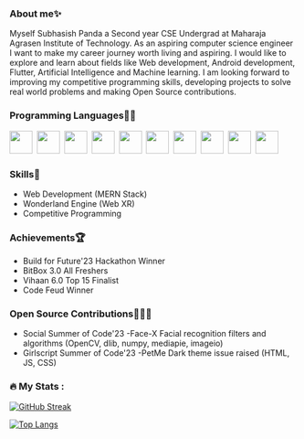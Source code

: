 ### About me✨
Myself Subhasish Panda a Second year CSE Undergrad at Maharaja Agrasen Institute of Technology. As an aspiring computer science engineer I want to make my career journey worth living and aspiring.
I would like to explore and learn about fields like Web development, Android development, Flutter, Artificial Intelligence and Machine learning. I am looking forward to improving my competitive programming skills, developing projects to solve real world problems and making Open Source contributions.

### Programming Languages👨‍💻
<div>
  <img src="https://cdn.jsdelivr.net/gh/devicons/devicon/icons/cplusplus/cplusplus-original.svg" width="40" height="40"/>&nbsp;
  <img src="https://cdn.jsdelivr.net/gh/devicons/devicon/icons/c/c-original.svg" width="40" height="40"/>&nbsp;
  <img src="https://cdn.jsdelivr.net/gh/devicons/devicon/icons/python/python-original-wordmark.svg" width="40" height="40"/>&nbsp;
  <img src="https://cdn.jsdelivr.net/gh/devicons/devicon/icons/html5/html5-original.svg" width="40" height="40"/>&nbsp;
  <img src="https://cdn.jsdelivr.net/gh/devicons/devicon/icons/css3/css3-original.svg" width="40" height="40"/>&nbsp;
  <img src="https://cdn.jsdelivr.net/gh/devicons/devicon/icons/javascript/javascript-original.svg" width="40" height="40"/>&nbsp;
  <img src="https://cdn.jsdelivr.net/gh/devicons/devicon/icons/react/react-original.svg" width="40" height="40"/>&nbsp;
  <img src="https://cdn.jsdelivr.net/gh/devicons/devicon/icons/nodejs/nodejs-original.svg" width="40" height="40"/>&nbsp;
  <img src="https://cdn.jsdelivr.net/gh/devicons/devicon/icons/mysql/mysql-original.svg" width="40" height="40"/>&nbsp;
  <img src="https://cdn.jsdelivr.net/gh/devicons/devicon/icons/git/git-original.svg" width="40" height="40"/>&nbsp;
</div>

### Skills🥷
- Web Development (MERN Stack)
- Wonderland Engine (Web XR)
- Competitive Programming

### Achievements🏆
- Build for Future'23 Hackathon Winner
- BitBox 3.0 All Freshers
- Vihaan 6.0 Top 15 Finalist
- Code Feud Winner

### Open Source Contributions🍴🧑‍💻
- Social Summer of Code'23
  -Face-X Facial recognition filters and algorithms (OpenCV, dlib, numpy, mediapie, imageio)
- Girlscript Summer of Code'23
  -PetMe Dark theme issue raised (HTML, JS, CSS)

### :fire: My Stats :
[![GitHub Streak](http://github-readme-streak-stats.herokuapp.com?user=Codingpanda252&theme=dark&background=000000)](https://git.io/streak-stats)

[![Top Langs](https://github-readme-stats.vercel.app/api/top-langs/?username=Codingpanda252&layout=compact&theme=vision-friendly-dark)](https://github.com/anuraghazra/github-readme-stats)
